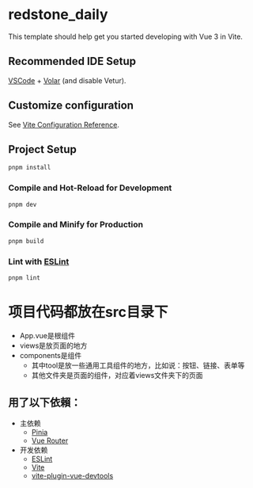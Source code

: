# redstone_daily

This template should help get you started developing with Vue 3 in Vite.

## Recommended IDE Setup

[VSCode](https://code.visualstudio.com/) + [Volar](https://marketplace.visualstudio.com/items?itemName=Vue.volar) (and disable Vetur).

## Customize configuration

See [Vite Configuration Reference](https://vitejs.dev/config/).

## Project Setup

```sh
pnpm install
```

### Compile and Hot-Reload for Development

```sh
pnpm dev
```

### Compile and Minify for Production

```sh
pnpm build
```

### Lint with [ESLint](https://eslint.org/)

```sh
pnpm lint
```

# 项目代码都放在src目录下

- App.vue是根组件
- views是放页面的地方
- components是组件
  - 其中tool是放一些通用工具组件的地方，比如说：按钮、链接、表单等
  - 其他文件夹是页面的组件，对应着views文件夹下的页面

## 用了以下依賴：

- 主依赖
  - [Pinia](https://pinia.vuejs.org/)
  - [Vue Router](https://router.vuejs.org/)
- 开发依赖
  - [ESLint](https://eslint.org/)
  - [Vite](https://vitejs.dev/)
  - [vite-plugin-vue-devtools](https://devtools-next.vuejs.org/)